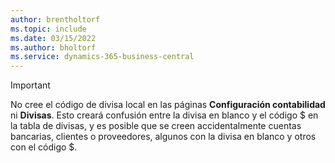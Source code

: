 ```yaml
---
author: brentholtorf
ms.topic: include
ms.date: 03/15/2022
ms.author: bholtorf
ms.service: dynamics-365-business-central
---
```

> [!Important]
> No cree el código de divisa local en las páginas **Configuración contabilidad** ni **Divisas**. Esto creará confusión entre la divisa en blanco y el código $ en la tabla de divisas, y es posible que se creen accidentalmente cuentas bancarias, clientes o proveedores, algunos con la divisa en blanco y otros con el código $.